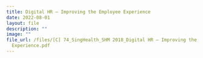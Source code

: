 ```yaml
---
title: Digital HR – Improving the Employee Experience
date: 2022-08-01
layout: file
description: ""
image: ""
file_url: /files/[C] 74_SingHealth_SHM 2018_Digital HR – Improving the Employee
  Experience.pdf
---
```

